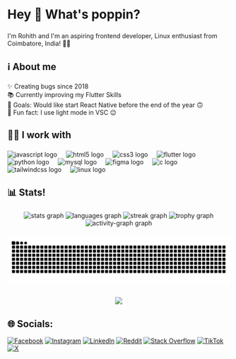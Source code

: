 <h1 align="left">Hey 👋 What's poppin?</h1>

###

<p align="left">I'm Rohith and I'm an aspiring frontend developer, Linux enthusiast from Coimbatore, India! 🌟✨</p>

###

<h2 align="left">ℹ️ About me</h2>

###

<p align="left">✨ Creating bugs since 2018<br>📚 Currently improving my Flutter Skills<br>🎯 Goals: Would like start React Native before the end of the year 🙃<br>🎲 Fun fact: I use light mode in VSC 😉</p>

###

<h2 align="left">🧑‍💻 I work with</h2>

###

<div align="left">
  <img src="https://cdn.jsdelivr.net/gh/devicons/devicon/icons/javascript/javascript-original.svg" height="40" alt="javascript logo"  />
  <img width="12" />
  <img src="https://cdn.jsdelivr.net/gh/devicons/devicon/icons/html5/html5-original.svg" height="40" alt="html5 logo"  />
  <img width="12" />
  <img src="https://cdn.jsdelivr.net/gh/devicons/devicon/icons/css3/css3-original.svg" height="40" alt="css3 logo"  />
  <img width="12" />
  <img src="https://cdn.jsdelivr.net/gh/devicons/devicon/icons/flutter/flutter-original.svg" height="40" alt="flutter logo"  />
  <img width="12" />
  <img src="https://cdn.jsdelivr.net/gh/devicons/devicon/icons/python/python-original.svg" height="40" alt="python logo"  />
  <img width="12" />
  <img src="https://cdn.jsdelivr.net/gh/devicons/devicon/icons/mysql/mysql-original.svg" height="40" alt="mysql logo"  />
  <img width="12" />
  <img src="https://cdn.jsdelivr.net/gh/devicons/devicon/icons/figma/figma-original.svg" height="40" alt="figma logo"  />
  <img width="12" />
  <img src="https://cdn.jsdelivr.net/gh/devicons/devicon/icons/c/c-original.svg" height="40" alt="c logo"  />
  <img width="12" />
  <img src="https://skillicons.dev/icons?i=tailwind" height="40" alt="tailwindcss logo"  />
  <img width="12" />
  <img src="https://cdn.jsdelivr.net/gh/devicons/devicon/icons/linux/linux-original.svg" height="40" alt="linux logo"  />
</div>


###

<h2 align="left">📊 Stats!</h2>

###

<div align="center">
  <img src="https://github-readme-stats.vercel.app/api?username=rrohithram&hide_title=false&hide_rank=false&show_icons=true&include_all_commits=true&count_private=true&disable_animations=false&theme=react&locale=en&hide_border=false&order=1" height="150" alt="stats graph"  />
  <img src="https://github-readme-stats.vercel.app/api/top-langs?username=rrohithram&locale=en&hide_title=false&layout=compact&card_width=320&langs_count=5&theme=react&hide_border=false&order=2" height="150" alt="languages graph"  />
  <img src="https://streak-stats.demolab.com?user=rrohithram&locale=en&mode=daily&theme=react&hide_border=false&border_radius=5&order=3" height="150" alt="streak graph"  />
  <img src="https://github-profile-trophy.vercel.app?username=rrohithram&theme=dracula&column=-1&row=1&margin-w=8&margin-h=8&no-bg=false&no-frame=false&order=4" height="150" alt="trophy graph"  />
  <img src="https://github-readme-activity-graph.vercel.app/graph?username=rrohithram&radius=16&theme=react&area=true&order=5" height="300" alt="activity-graph graph"  />
</div>


###
<div align="center">
<img src="https://raw.githubusercontent.com/rrohithram/rrohithram/output/snake.svg" alt="Snake animation" />
</div>

###

<div align="center">
  <img src="https://visitcount.itsvg.in/api?id=rrohithram&icon=0&color=0"  />
</div>

## 🌐 Socials:
[![Facebook](https://img.shields.io/badge/Facebook-%231877F2.svg?logo=Facebook&logoColor=white)](https://facebook.com/rohith_recurred) [![Instagram](https://img.shields.io/badge/Instagram-%23E4405F.svg?logo=Instagram&logoColor=white)](https://instagram.com/rohithram.r) [![LinkedIn](https://img.shields.io/badge/LinkedIn-%230077B5.svg?logo=linkedin&logoColor=white)](https://linkedin.com/in/rohithram-r) [![Reddit](https://img.shields.io/badge/Reddit-%23FF4500.svg?logo=Reddit&logoColor=white)](https://reddit.com/user/aviator_dude) [![Stack Overflow](https://img.shields.io/badge/-Stackoverflow-FE7A16?logo=stack-overflow&logoColor=white)](https://stackoverflow.com/users/27895509) [![TikTok](https://img.shields.io/badge/TikTok-%23000000.svg?logo=TikTok&logoColor=white)](https://tiktok.com/@rohith_recurred) [![X](https://img.shields.io/badge/X-black.svg?logo=X&logoColor=white)](https://x.com/rohith_recurred) 


###


